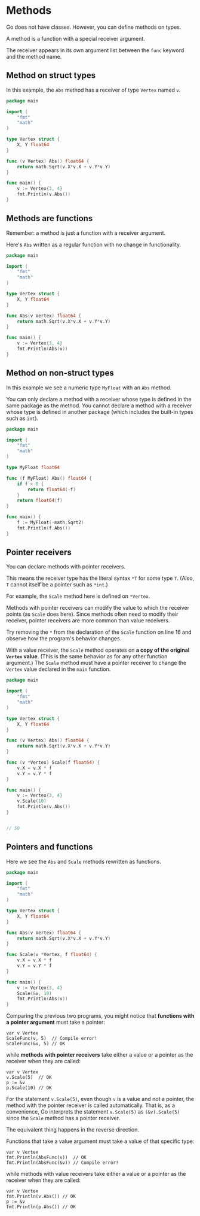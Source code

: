 # Methods

Go does not have classes. However, you can define methods on types.

A method is a function with a special receiver argument.

The receiver appears in its own argument list between the `func` keyword and the method name.

## Method on struct types

In this example, the `Abs` method has a receiver of type `Vertex` named `v`.

```go
package main

import (
	"fmt"
	"math"
)

type Vertex struct {
	X, Y float64
}

func (v Vertex) Abs() float64 {
	return math.Sqrt(v.X*v.X + v.Y*v.Y)
}

func main() {
	v := Vertex{3, 4}
	fmt.Println(v.Abs())
}
```

## Methods are functions

Remember: a method is just a function with a receiver argument.

Here's `Abs` written as a regular function with no change in functionality.

```go
package main

import (
	"fmt"
	"math"
)

type Vertex struct {
	X, Y float64
}

func Abs(v Vertex) float64 {
	return math.Sqrt(v.X*v.X + v.Y*v.Y)
}

func main() {
	v := Vertex{3, 4}
	fmt.Println(Abs(v))
}

```

## Method on non-struct types

In this example we see a numeric type `MyFloat` with an `Abs` method.

You can only declare a method with a receiver whose type is defined in the same package as the method. You cannot declare a method with a receiver whose type is defined in another package \(which includes the built-in types such as `int`\).

```go
package main

import (
	"fmt"
	"math"
)

type MyFloat float64

func (f MyFloat) Abs() float64 {
	if f < 0 {
		return float64(-f)
	}
	return float64(f)
}

func main() {
	f := MyFloat(-math.Sqrt2)
	fmt.Println(f.Abs())
}
```

## Pointer receivers

You can declare methods with pointer receivers.

This means the receiver type has the literal syntax `*T` for some type `T`. \(Also, `T` cannot itself be a pointer such as `*int`.\)

For example, the `Scale` method here is defined on `*Vertex`.

Methods with pointer receivers can modify the value to which the receiver points \(as `Scale` does here\). Since methods often need to modify their receiver, pointer receivers are more common than value receivers.

Try removing the `*` from the declaration of the `Scale` function on line 16 and observe how the program's behavior changes.

With a value receiver, the `Scale` method operates on **a copy of the original `Vertex` value**. \(This is the same behavior as for any other function argument.\) The `Scale` method must have a pointer receiver to change the `Vertex` value declared in the `main` function.

```go
package main

import (
	"fmt"
	"math"
)

type Vertex struct {
	X, Y float64
}

func (v Vertex) Abs() float64 {
	return math.Sqrt(v.X*v.X + v.Y*v.Y)
}

func (v *Vertex) Scale(f float64) {
	v.X = v.X * f
	v.Y = v.Y * f
}

func main() {
	v := Vertex{3, 4}
	v.Scale(10)
	fmt.Println(v.Abs())
}


// 50
```

## Pointers and functions

Here we see the `Abs` and `Scale` methods rewritten as functions.

```go
package main

import (
	"fmt"
	"math"
)

type Vertex struct {
	X, Y float64
}

func Abs(v Vertex) float64 {
	return math.Sqrt(v.X*v.X + v.Y*v.Y)
}

func Scale(v *Vertex, f float64) {
	v.X = v.X * f
	v.Y = v.Y * f
}

func main() {
	v := Vertex{3, 4}
	Scale(&v, 10)
	fmt.Println(Abs(v))
}
```

Comparing the previous two programs, you might notice that **functions with a pointer argument** must take a pointer:

```text
var v Vertex
ScaleFunc(v, 5)  // Compile error!
ScaleFunc(&v, 5) // OK
```

while **methods with pointer receivers** take either a value or a pointer as the receiver when they are called:

```text
var v Vertex
v.Scale(5)  // OK
p := &v
p.Scale(10) // OK
```

For the statement `v.Scale(5)`, even though `v` is a value and not a pointer, the method with the pointer receiver is called automatically. That is, as a convenience, Go interprets the statement `v.Scale(5)` as `(&v).Scale(5)` since the `Scale` method has a pointer receiver.

The equivalent thing happens in the reverse direction.

Functions that take a value argument must take a value of that specific type:

```text
var v Vertex
fmt.Println(AbsFunc(v))  // OK
fmt.Println(AbsFunc(&v)) // Compile error!
```

while methods with value receivers take either a value or a pointer as the receiver when they are called:

```text
var v Vertex
fmt.Println(v.Abs()) // OK
p := &v
fmt.Println(p.Abs()) // OK
```

